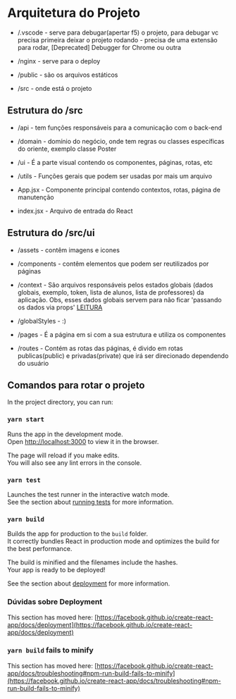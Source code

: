 # Arquitetura do Projeto

- /.vscode - serve para debugar(apertar f5) o projeto, para debugar vc precisa primeira deixar o projeto rodando
           - precisa de uma extensão para rodar, [Deprecated] Debugger for Chrome ou outra 

- /nginx    - serve para o deploy
- /public - são os arquivos estáticos

- /src - onde está o projeto

## Estrutura do /src

- /api    - tem funções responsáveis para a comunicação com o back-end
- /domain - domínio do negócio, onde tem regras ou classes específicas do oriente, exemplo classe Poster
- /ui     - É a parte visual contendo os componentes, páginas, rotas, etc
- /utils  - Funções gerais que podem ser usadas por mais um arquivo

- App.jsx - Componente principal contendo contextos, rotas, página de manutenção

- index.jsx - Arquivo de entrada do React

## Estrutura do /src/ui

- /assets     - contêm imagens e icones
- /components - contêm elementos que podem ser reutilizados por páginas 
- /context    - São arquivos responsáveis pelos estados globais (dados globais, exemplo, token, lista de alunos, lista de professores) da aplicação. 
                 Obs, esses dados globais servem para não ficar 'passando os dados via props'
                 [LEITURA](https://reactjs.org/docs/context.html)

- /globalStyles - :)

- /pages      - É a página em si com a sua estrutura e utiliza os componentes                 
- /routes     - Contém as rotas das páginas, é divido em rotas publicas(public) e privadas(private) que irá ser direcionado dependendo do usuário


## Comandos para rotar o projeto

In the project directory, you can run:

### `yarn start`

Runs the app in the development mode.\
Open [http://localhost:3000](http://localhost:3000) to view it in the browser.

The page will reload if you make edits.\
You will also see any lint errors in the console.

### `yarn test`

Launches the test runner in the interactive watch mode.\
See the section about [running tests](https://facebook.github.io/create-react-app/docs/running-tests) for more information.

### `yarn build`

Builds the app for production to the `build` folder.\
It correctly bundles React in production mode and optimizes the build for the best performance.

The build is minified and the filenames include the hashes.\
Your app is ready to be deployed!

See the section about [deployment](https://facebook.github.io/create-react-app/docs/deployment) for more information.

### Dúvidas sobre Deployment

This section has moved here: [https://facebook.github.io/create-react-app/docs/deployment](https://facebook.github.io/create-react-app/docs/deployment)

### `yarn build` fails to minify

This section has moved here: [https://facebook.github.io/create-react-app/docs/troubleshooting#npm-run-build-fails-to-minify](https://facebook.github.io/create-react-app/docs/troubleshooting#npm-run-build-fails-to-minify)
